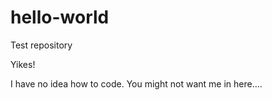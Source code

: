 # hello-world
Test repository

Yikes!

I have no idea how to code. You might not want me in here....
